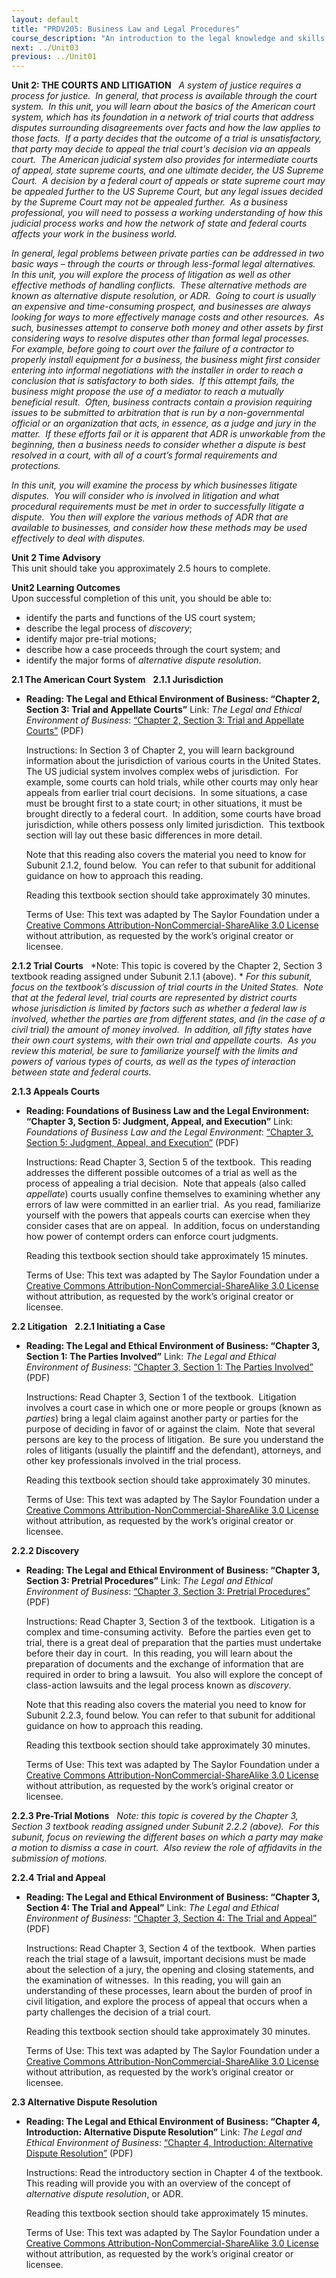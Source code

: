 ```yaml
---
layout: default
title: "PRDV205: Business Law and Legal Procedures"
course_description: "An introduction to the legal knowledge and skills that business administrators and paralegals must possess."
next: ../Unit03
previous: ../Unit01
---
```

**Unit 2: THE COURTS AND LITIGATION** <span id="2"></span> 
*A system of justice requires a process for justice.  In general, that
process is available through the court system.  In this unit, you will
learn about the basics of the American court system, which has its
foundation in a network of trial courts that address disputes
surrounding disagreements over facts and how the law applies to those
facts.  If a party decides that the outcome of a trial is
unsatisfactory, that party may decide to appeal the trial court's
decision via an appeals court.  The American judicial system also
provides for intermediate courts of appeal, state supreme courts, and
one ultimate decider, the US Supreme Court.  A decision by a federal
court of appeals or state supreme court may be appealed further to the
US Supreme Court, but any legal issues decided by the Supreme Court may
not be appealed further.  As a business professional, you will need to
possess a working understanding of how this judicial process works and
how the network of state and federal courts affects your work in the
business world.*  
  
 *In general, legal problems between private parties can be addressed in
two basic ways –* *through the courts or through less-formal legal
alternatives.  In this unit, you will explore the process of litigation
as well as other effective methods of handling conflicts.  These
alternative methods are known as alternative dispute resolution, or
ADR.  Going to court is usually an expensive and time-consuming
prospect, and businesses are always looking for ways to more effectively
manage costs and other resources.  As such, businesses attempt to
conserve both money and other assets by first considering ways to
resolve disputes other than formal legal processes.  For example, before
going to court over the failure of a contractor to properly install
equipment for a business, the business might first consider entering
into informal negotiations with the installer in order to reach a
conclusion that is satisfactory to both sides.  If this attempt fails,
the business might propose the use of a mediator to reach a mutually
beneficial result.  Often, business contracts contain a provision
requiring issues to be submitted to arbitration that is run by a
non-governmental official or an organization that acts, in essence, as a
judge and jury in the matter.  If these efforts fail or it is apparent
that ADR is unworkable from the beginning, then a business needs to
consider whether a dispute is best resolved in a court, with all of a
court’s formal requirements and protections.*  
  
 *In this unit, you will examine the process by which businesses
litigate disputes.  You will consider who is involved in litigation and
what procedural requirements must be met in order to successfully
litigate a dispute.  You then will explore the various methods of ADR
that are available to businesses, and consider how these methods may be
used effectively to deal with disputes.*

**Unit 2 Time Advisory**  
This unit should take you approximately 2.5 hours to complete.

**Unit2 Learning Outcomes**  
Upon successful completion of this unit, you should be able to:
-   identify the parts and functions of the US court system;
-   describe the legal process of *discovery*;
-   identify major pre-trial motions;
-   describe how a case proceeds through the court system; and
-   identify the major forms of *alternative dispute resolution*.

**2.1 The American Court System** <span id="2.1"></span> 
**2.1.1 Jurisdiction** <span id="2.1.1"></span> 
-   **Reading: The Legal and Ethical Environment of Business: “Chapter
    2, Section 3: Trial and Appellate Courts”**
    Link: *The Legal and Ethical Environment of Business*: [“Chapter 2,
    Section 3: Trial and Appellate
    Courts”](https://resources.saylor.org/archived/wp-content/uploads/2013/06/Legal-Ethical-Environment-Ch2.pdf)
    (PDF)  
      
     Instructions: In Section 3 of Chapter 2, you will learn background
    information about the jurisdiction of various courts in the United
    States.  The US judicial system involves complex webs of
    jurisdiction.  For example, some courts can hold trials, while other
    courts may only hear appeals from earlier trial court decisions.  In
    some situations, a case must be brought first to a state court; in
    other situations, it must be brought directly to a federal court. 
    In addition, some courts have broad jurisdiction, while others
    possess only limited jurisdiction.  This textbook section will lay
    out these basic differences in more detail.  
      
     Note that this reading also covers the material you need to know
    for Subunit 2.1.2, found below.  You can refer to that subunit for
    additional guidance on how to approach this reading.  
      
     Reading this textbook section should take approximately 30
    minutes.  
      
     Terms of Use: This text was adapted by The Saylor Foundation under
    a [Creative Commons Attribution-NonCommercial-ShareAlike 3.0
    License](http://creativecommons.org/licenses/by-nc-sa/3.0/) without
    attribution, as requested by the work’s original creator or
    licensee.

**2.1.2 Trial Courts** <span id="2.1.2"></span> 
*Note: This topic is covered by the Chapter 2, Section 3 textbook
reading assigned under Subunit 2.1.1 (above). * *For this subunit, focus
on the textbook’s discussion of trial courts in the United States.  Note
that at the federal level, trial courts are represented by district
courts whose jurisdiction is limited by factors such as whether a
federal law is involved, whether the parties are from different states,
and (in the case of a civil trial) the amount of money involved.  In
addition, all fifty states have their own court systems, with their own
trial and appellate courts.  As you review this material, be sure to
familiarize yourself with the limits and powers of various types of
courts, as well as the types of interaction between state and federal
courts.*

**2.1.3 Appeals Courts** <span id="2.1.3"></span> 
-   **Reading: Foundations of Business Law and the Legal Environment:
    “Chapter 3, Section 5: Judgment, Appeal, and Execution”**
    Link: *Foundations of* *Business Law and the Legal Environment*:
    [“Chapter 3, Section 5: Judgment, Appeal, and
    Execution”](https://resources.saylor.org/archived/wp-content/uploads/2013/06/Foundations-of-Business-Law-Ch3.pdf)
    (PDF)  
      
     Instructions: Read Chapter 3, Section 5 of the textbook.  This
    reading addresses the different possible outcomes of a trial as well
    as the process of appealing a trial decision.  Note that appeals
    (also called *appellate*) courts usually confine themselves to
    examining whether any errors of law were committed in an earlier
    trial.  As you read, familiarize yourself with the powers that
    appeals courts can exercise when they consider cases that are on
    appeal.  In addition, focus on understanding how power of contempt
    orders can enforce court judgments.  
      
     Reading this textbook section should take approximately 15
    minutes.  
      
     Terms of Use: This text was adapted by The Saylor Foundation under
    a [Creative Commons Attribution-NonCommercial-ShareAlike 3.0
    License](http://creativecommons.org/licenses/by-nc-sa/3.0/) without
    attribution, as requested by the work’s original creator or
    licensee.

**2.2 Litigation** <span id="2.2"></span> 
**2.2.1 Initiating a Case** <span id="2.2.1"></span> 
-   **Reading: The Legal and Ethical Environment of Business: “Chapter
    3, Section 1: The Parties Involved”**
    Link: *The Legal and Ethical Environment of Business*: [“Chapter 3,
    Section 1: The Parties
    Involved”](https://resources.saylor.org/archived/wp-content/uploads/2013/06/Legal-Ethical-Environment-Ch3.pdf)
    (PDF)  
      
     Instructions: Read Chapter 3, Section 1 of the textbook. 
    Litigation involves a court case in which one or more people or
    groups (known as *parties*) bring a legal claim against another
    party or parties for the purpose of deciding in favor of or against
    the claim.  Note that several persons are key to the process of
    litigation.  Be sure you understand the roles of litigants (usually
    the plaintiff and the defendant), attorneys, and other key
    professionals involved in the trial process.  
      
     Reading this textbook section should take approximately 30
    minutes.  
      
     Terms of Use: This text was adapted by The Saylor Foundation under
    a [Creative Commons Attribution-NonCommercial-ShareAlike 3.0
    License](http://creativecommons.org/licenses/by-nc-sa/3.0/) without
    attribution, as requested by the work’s original creator or
    licensee.

**2.2.2 Discovery** <span id="2.2.2"></span> 
-   **Reading: The Legal and Ethical Environment of Business: “Chapter
    3, Section 3: Pretrial Procedures”**
    Link: *The Legal and Ethical Environment of Business*: [“Chapter 3,
    Section 3: Pretrial
    Procedures”](https://resources.saylor.org/archived/wp-content/uploads/2013/06/Legal-Ethical-Environment-Ch3.pdf)
    (PDF)  
      
     Instructions: Read Chapter 3, Section 3 of the textbook. 
    Litigation is a complex and time-consuming activity.  Before the
    parties even get to trial, there is a great deal of preparation that
    the parties must undertake before their day in court.  In this
    reading, you will learn about the preparation of documents and the
    exchange of information that are required in order to bring a
    lawsuit.  You also will explore the concept of class-action lawsuits
    and the legal process known as *discovery*.  
      
     Note that this reading also covers the material you need to know
    for Subunit 2.2.3, found below. You can refer to that subunit for
    additional guidance on how to approach this reading.  
      
     Reading this textbook section should take approximately 30
    minutes.  
      
     Terms of Use: This text was adapted by The Saylor Foundation under
    a [Creative Commons Attribution-NonCommercial-ShareAlike 3.0
    License](http://creativecommons.org/licenses/by-nc-sa/3.0/) without
    attribution, as requested by the work’s original creator or
    licensee.

**2.2.3 Pre-Trial Motions** <span id="2.2.3"></span> 
*Note: this topic is covered by the Chapter 3, Section 3 textbook
reading assigned under Subunit 2.2.2 (above).  For this subunit, focus
on reviewing the different bases on which a party may make a motion to
dismiss a case in court.  Also review the role of affidavits in the
submission of motions.*

**2.2.4 Trial and Appeal** <span id="2.2.4"></span> 
-   **Reading: The Legal and Ethical Environment of Business: “Chapter
    3, Section 4: The Trial and Appeal”**
    Link: *The Legal and Ethical Environment of Business*: [“Chapter 3,
    Section 4: The Trial and
    Appeal”](https://resources.saylor.org/archived/wp-content/uploads/2013/06/Legal-Ethical-Environment-Ch3.pdf)
    (PDF)  
      
     Instructions: Read Chapter 3, Section 4 of the textbook.  When
    parties reach the trial stage of a lawsuit, important decisions must
    be made about the selection of a jury, the opening and closing
    statements, and the examination of witnesses.  In this reading, you
    will gain an understanding of these processes, learn about the
    burden of proof in civil litigation, and explore the process of
    appeal that occurs when a party challenges the decision of a trial
    court.  
      
     Reading this textbook section should take approximately 30
    minutes.  
      
     Terms of Use: This text was adapted by The Saylor Foundation under
    a [Creative Commons Attribution-NonCommercial-ShareAlike 3.0
    License](http://creativecommons.org/licenses/by-nc-sa/3.0/) without
    attribution, as requested by the work’s original creator or
    licensee.

**2.3 Alternative Dispute Resolution** <span id="2.3"></span> 
-   **Reading: The Legal and Ethical Environment of Business: “Chapter
    4, Introduction: Alternative Dispute Resolution”**
    Link: *The Legal and Ethical Environment of Business*: [“Chapter 4,
    Introduction: Alternative Dispute
    Resolution”](https://resources.saylor.org/archived/wp-content/uploads/2013/06/Legal-Ethical-Environment-Ch4.pdf)
    (PDF)  
      
     Instructions: Read the introductory section in Chapter 4 of the
    textbook.  This reading will provide you with an overview of the
    concept of *alternative dispute resolution*, or ADR.  
      
     Reading this textbook section should take approximately 15
    minutes.  
      
     Terms of Use: This text was adapted by The Saylor Foundation under
    a [Creative Commons Attribution-NonCommercial-ShareAlike 3.0
    License](http://creativecommons.org/licenses/by-nc-sa/3.0/) without
    attribution, as requested by the work’s original creator or
    licensee.


